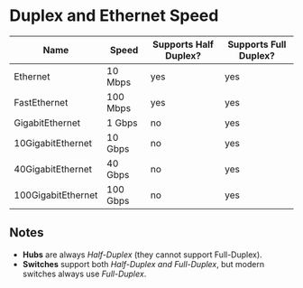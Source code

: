 # Duplex and Ethernet Speed

| Name               | Speed    | Supports Half Duplex? | Supports Full Duplex? |
| ------------------ | -------- | --------------------- | --------------------- |
| Ethernet           | 10 Mbps  | yes                   | yes                   |
| FastEthernet       | 100 Mbps | yes                   | yes                   |
| GigabitEthernet    | 1 Gbps   | no                    | yes                   |
| 10GigabitEthernet  | 10 Gbps  | no                    | yes                   |
| 40GigabitEthernet  | 40 Gbps  | no                    | yes                   |
| 100GigabitEthernet | 100 Gbps | no                    | yes                   |

## Notes

- **Hubs** are always *Half-Duplex* (they cannot support Full-Duplex).
- **Switches** support both *Half-Duplex and Full-Duplex*, but modern switches always use *Full-Duplex*.

